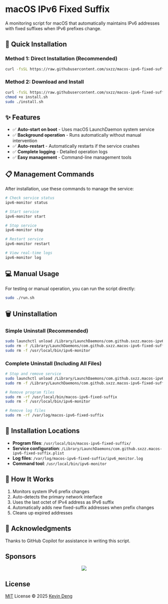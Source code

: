 # macOS IPv6 Fixed Suffix

A monitoring script for macOS that automatically maintains IPv6 addresses with fixed suffixes when IPv6 prefixes change.

## 🚀 Quick Installation

### Method 1: Direct Installation (Recommended)
```bash
curl -fsSL https://raw.githubusercontent.com/sxzz/macos-ipv6-fixed-suffix/refs/heads/main/install.sh | sudo bash
```

### Method 2: Download and Install
```bash
curl -fsSL https://raw.githubusercontent.com/sxzz/macos-ipv6-fixed-suffix/refs/heads/main/install.sh -o install.sh
chmod +x install.sh
sudo ./install.sh
```

## ✨ Features

- ✅ **Auto-start on boot** - Uses macOS LaunchDaemon system service
- ✅ **Background operation** - Runs automatically without manual intervention
- ✅ **Auto-restart** - Automatically restarts if the service crashes
- ✅ **Complete logging** - Detailed operation logs
- ✅ **Easy management** - Command-line management tools

## 📋 Management Commands

After installation, use these commands to manage the service:

```bash
# Check service status
ipv6-monitor status

# Start service
ipv6-monitor start

# Stop service
ipv6-monitor stop

# Restart service
ipv6-monitor restart

# View real-time logs
ipv6-monitor log
```

## 💻 Manual Usage

For testing or manual operation, you can run the script directly:

```bash
sudo ./run.sh
```

## 🗑️ Uninstallation

### Simple Uninstall (Recommended)
```bash
sudo launchctl unload /Library/LaunchDaemons/com.github.sxzz.macos-ipv6-fixed-suffix.plist
sudo rm -f /Library/LaunchDaemons/com.github.sxzz.macos-ipv6-fixed-suffix.plist
sudo rm -f /usr/local/bin/ipv6-monitor
```

### Complete Uninstall (Including All Files)
```bash
# Stop and remove service
sudo launchctl unload /Library/LaunchDaemons/com.github.sxzz.macos-ipv6-fixed-suffix.plist
sudo rm -f /Library/LaunchDaemons/com.github.sxzz.macos-ipv6-fixed-suffix.plist

# Remove program files
sudo rm -rf /usr/local/bin/macos-ipv6-fixed-suffix
sudo rm -f /usr/local/bin/ipv6-monitor

# Remove log files
sudo rm -rf /var/log/macos-ipv6-fixed-suffix
```

## 📂 Installation Locations

- **Program files**: `/usr/local/bin/macos-ipv6-fixed-suffix/`
- **Service configuration**: `/Library/LaunchDaemons/com.github.sxzz.macos-ipv6-fixed-suffix.plist`
- **Log files**: `/var/log/macos-ipv6-fixed-suffix/ipv6_monitor.log`
- **Command tool**: `/usr/local/bin/ipv6-monitor`

## 🔧 How It Works

1. Monitors system IPv6 prefix changes
2. Auto-detects the primary network interface
3. Uses the last octet of IPv4 address as IPv6 suffix
4. Automatically adds new fixed-suffix addresses when prefix changes
5. Cleans up expired addresses

## 🙏 Acknowledgments

Thanks to GitHub Copilot for assistance in writing this script.

## Sponsors

<p align="center">
  <a href="https://cdn.jsdelivr.net/gh/sxzz/sponsors/sponsors.svg">
    <img src='https://cdn.jsdelivr.net/gh/sxzz/sponsors/sponsors.svg'/>
  </a>
</p>

## License

[MIT](./LICENSE) License © 2025 [Kevin Deng](https://github.com/sxzz)
